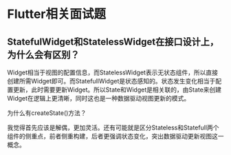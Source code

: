 # Flutter相关面试题

## StatefulWidget和StatelessWidget在接口设计上，为什么会有区别？

Widget相当于视图的配置信息，而StatelessWidget表示无状态组件，所以直接创建所需Widget即可。而StatefullWidget是状态感知的。状态发生变化相当于配置更新，此时需要更新Widget。所以State和Widget是相关联的，由State来创建Widget在逻辑上更清晰，同时这也是一种数据驱动视图更新的模式。

为什么有createState()方法？

我觉得首先应该是解偶，更加灵活。还有可能就是区分Stateless和Statefull两个组件的侧重点，前者侧重构建，后者更强调状态变化，突出数据驱动更新视图这一概念。